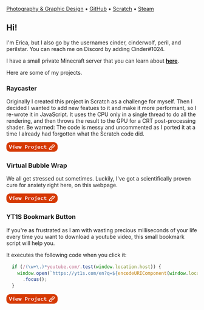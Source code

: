 [Photography & Graphic Design](https://digiulioem.myportfolio.com) • [GitHub](https://github.com/perilstar) • [Scratch](https://scratch.mit.edu/users/perilstar/) • [Steam](https://steamcommunity.com/id/perilstar/)

## Hi!

I'm Erica, but I also go by the usernames cinder, cinderwolf, peril, and perilstar. You can reach me on Discord by adding Cinder#1024.

I have a small private Minecraft server that you can learn about **[here](https://cinderwolf.net/mc)**.

Here are some of my projects.

### Raycaster

Originally I created this project in Scratch as a challenge for myself. Then I decided I wanted to add new featues to it and make it more performant, so I re-wrote it in JavaScript. It uses the CPU only in a single thread to do all the rendering, and then throws the result to the GPU for a CRT post-processing shader. Be warned: The code is messy and uncommented as I ported it at a time I already had forgotten what the Scratch code did.

[![Raycaster](/assets/images/view.png)](https://cinderwolf.net/projects/raycaster)

### Virtual Bubble Wrap

We all get stressed out sometimes. Luckily, I've got a scientifically proven cure for anxiety right here, on this webpage.

[![Virtual Bubble Wrap](/assets/images/view.png)](https://cinderwolf.net/projects/bubblewrap)

### YT1S Bookmark Button

If you're as frustrated as I am with wasting precious milliseconds of your life every time you want to download a youtube video, this small bookmark script will help you.

It executes the following code when you click it:
```javascript
  if (/(\w+\.)*youtube.com/.test(window.location.host)) {
    window.open(`https://yt1s.com/en?q=${encodeURIComponent(window.location)}`, '_blank')
      .focus();
  }
```

[![YT1S Bookmark Button](/assets/images/view.png)](https://cinderwolf.net/projects/yt1s-bookmark-button)